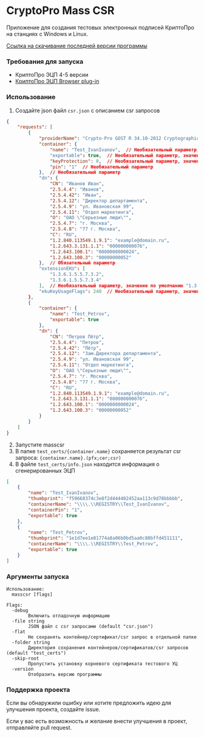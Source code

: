 # CryptoPro Mass CSR

Приложение для создания тестовых электронных подписей КриптоПро на станциях с Windows и Linux.

[Ссылка на скачивание последней версии программы](https://github.com/Demetrous-fd/CryptoPro-Mass-CSR/releases/latest)

### Требования для запуска

- КриптоПро ЭЦП 4-5 версии
- [КриптоПро ЭЦП Browser plug-in](https://www.cryptopro.ru/products/cades/plugin)

### Использование

1. Создайте json файл `csr.json` с описанием csr запросов

```json
{
    "requests": [
        {
            "providerName": "Crypto-Pro GOST R 34.10-2012 Cryptographic Service Provider",  // Необязательный параметр
            "container": {
                "name": "Test_IvanIvanov",  // Необязательный параметр, значение по умолчанию Test_{uuid4}
                "exportable": true,  // Необязательный параметр, значение по умолчанию false
                "keyProtection": 0,  // Необязательный параметр, значение по умолчанию 0
                "pin": "1"  // Необязательный параметр
            },  // Необязательный параметр
            "dn": {
                "CN": "Иванов Иван",
                "2.5.4.4": "Иванов",
                "2.5.4.42": "Иван",
                "2.5.4.12": "Директор департамента",
                "2.5.4.9": "ул. Ивановская 99",
                "2.5.4.11": "Отдел маркетинга",
                "O": "ОАО \"Серьезные люди\"",
                "2.5.4.7": "г. Москва",
                "2.5.4.8": "77 г. Москва",
                "C": "RU",
                "1.2.840.113549.1.9.1": "example@domain.ru",
                "1.2.643.3.131.1.1": "000000000076",
                "1.2.643.100.1": "0000000000024",
                "1.2.643.100.3": "00000000052"
            },  // Обязательный параметр
            "extensionEKU": [
                "1.3.6.1.5.5.7.3.2",
                "1.3.6.1.5.5.7.3.4"
            ],  // Необязательный параметр, значение по умолчанию "1.3.6.1.5.5.7.3.2"
            "ekuKeyUsageFlags": 240  // Необязательный параметр, значение по умолчанию 240
        },
        {
            "container": {
                "name": "Test_Petrov",
                "exportable": true
            },
            "dn": {
                "CN": "Петров Пётр",
                "2.5.4.4": "Петров",
                "2.5.4.42": "Пётр",
                "2.5.4.12": "Зам.Директора департамента",
                "2.5.4.9": "ул. Ивановская 99",
                "2.5.4.11": "Отдел маркетинга",
                "O": "ОАО \"Серьезные люди\"",
                "2.5.4.7": "г. Москва",
                "2.5.4.8": "77 г. Москва",
                "C": "RU",
                "1.2.840.113549.1.9.1": "example@domain.ru",
                "1.2.643.3.131.1.1": "000000000076",
                "1.2.643.100.1": "0000000000024",
                "1.2.643.100.3": "00000000052"
            }
        }
    ]
}
```

2. Запустите masscsr
3. В папке `test_certs/{container.name}` сохраняется результат csr запроса: `{container.name}.(pfx;cer;csr)`
4. В файле `test_certs/info.json` находится информация о сгенерированных ЭЦП
```json
[
	{
		"name": "Test_IvanIvanov",
		"thumbprint": "f59668374c3e8f2d444402452aa113c9d78bbbbb",
		"containerName": "\\\\.\\REGISTRY\\Test_IvanIvanov",
		"containerPin": "1",
		"exportable": true
	},
	{
		"name": "Test_Petrov",
		"thumbprint": "1e1d7ee1e81774a8a06b0bd5aa0c80bffd451111",
		"containerName": "\\\\.\\REGISTRY\\Test_Petrov",
		"exportable": true
	}
]
```

### Аргументы запуска

```shell
Использование:
  masscsr [flags]

Flags:
  -debug
        Включить отладочную информацию
  -file string
        JSON файл с csr запросами (default "csr.json")
  -flat
        Не сохранять контейнер/сертификат/csr запрос в отдельной папке
  -folder string
        Директория сохранения контейнеров/сертификатов/csr запросов (default "test_certs")
  -skip-root
        Пропустить установку корневого сертификата тестового УЦ
  -version
        Отобразить версию программы
```

### Поддержка проекта

Если вы обнаружили ошибку или хотите предложить идею для улучшения проекта, создайте issue.

Если у вас есть возможность и желание внести улучшения в проект, отправляйте pull request.

